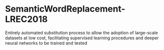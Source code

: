 # SemanticWordReplacement-LREC2018
Entirely automated substitution process to allow the adoption of large-scale datasets at low cost, facilitating supervised learning procedures and deeper neural networks to be trained and tested
